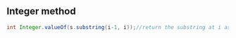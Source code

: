 ## Integer method
```java
int Integer.valueOf(s.substring(i-1, i));//return the substring at i as an integer

 ```